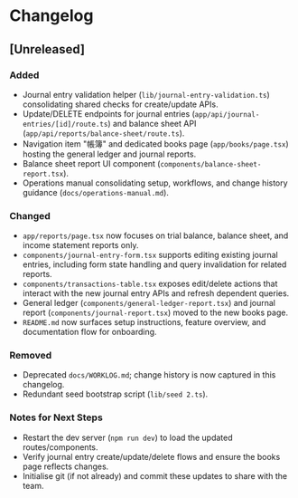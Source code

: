 # Changelog

## [Unreleased]

### Added
- Journal entry validation helper (`lib/journal-entry-validation.ts`) consolidating shared checks for create/update APIs.
- Update/DELETE endpoints for journal entries (`app/api/journal-entries/[id]/route.ts`) and balance sheet API (`app/api/reports/balance-sheet/route.ts`).
- Navigation item "帳簿" and dedicated books page (`app/books/page.tsx`) hosting the general ledger and journal reports.
- Balance sheet report UI component (`components/balance-sheet-report.tsx`).
- Operations manual consolidating setup, workflows, and change history guidance (`docs/operations-manual.md`).

### Changed
- `app/reports/page.tsx` now focuses on trial balance, balance sheet, and income statement reports only.
- `components/journal-entry-form.tsx` supports editing existing journal entries, including form state handling and query invalidation for related reports.
- `components/transactions-table.tsx` exposes edit/delete actions that interact with the new journal entry APIs and refresh dependent queries.
- General ledger (`components/general-ledger-report.tsx`) and journal report (`components/journal-report.tsx`) moved to the new books page.
- `README.md` now surfaces setup instructions, feature overview, and documentation flow for onboarding.

### Removed
- Deprecated `docs/WORKLOG.md`; change history is now captured in this changelog.
- Redundant seed bootstrap script (`lib/seed 2.ts`).

### Notes for Next Steps
- Restart the dev server (`npm run dev`) to load the updated routes/components.
- Verify journal entry create/update/delete flows and ensure the books page reflects changes.
- Initialise git (if not already) and commit these updates to share with the team.
